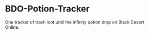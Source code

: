 # BDO-Potion-Tracker
One tracker of trash loot until the infinity potion drop on Black Desert Online.

